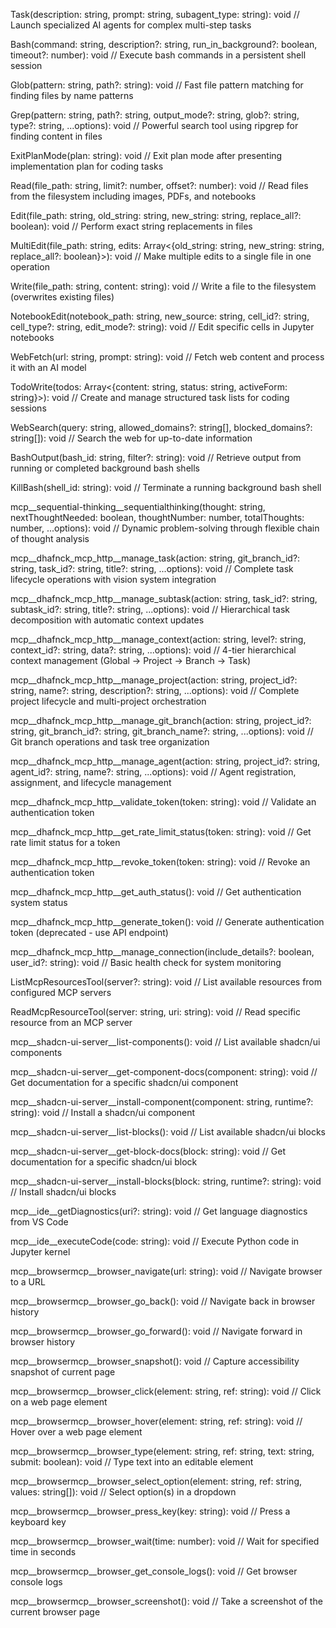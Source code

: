 Task(description: string, prompt: string, subagent_type: string): void
// Launch specialized AI agents for complex multi-step tasks


Bash(command: string, description?: string, run_in_background?:
boolean, timeout?: number): void
// Execute bash commands in a persistent shell session


Glob(pattern: string, path?: string): void
// Fast file pattern matching for finding files by name patterns


Grep(pattern: string, path?: string, output_mode?: string, glob?:
string, type?: string, ...options): void
// Powerful search tool using ripgrep for finding content in files


ExitPlanMode(plan: string): void
// Exit plan mode after presenting implementation plan for coding tasks


Read(file_path: string, limit?: number, offset?: number): void
// Read files from the filesystem including images, PDFs, and notebooks


Edit(file_path: string, old_string: string, new_string: string,
replace_all?: boolean): void
// Perform exact string replacements in files


MultiEdit(file_path: string, edits: Array<{old_string: string,
new_string: string, replace_all?: boolean}>): void
// Make multiple edits to a single file in one operation


Write(file_path: string, content: string): void
// Write a file to the filesystem (overwrites existing files)


NotebookEdit(notebook_path: string, new_source: string, cell_id?:
string, cell_type?: string, edit_mode?: string): void
// Edit specific cells in Jupyter notebooks


WebFetch(url: string, prompt: string): void
// Fetch web content and process it with an AI model


TodoWrite(todos: Array<{content: string, status: string, activeForm:
string}>): void
// Create and manage structured task lists for coding sessions


WebSearch(query: string, allowed_domains?: string[], blocked_domains?:
string[]): void
// Search the web for up-to-date information


BashOutput(bash_id: string, filter?: string): void
// Retrieve output from running or completed background bash shells


KillBash(shell_id: string): void
// Terminate a running background bash shell


mcp__sequential-thinking__sequentialthinking(thought: string,
nextThoughtNeeded: boolean, thoughtNumber: number, totalThoughts:
number, ...options): void
// Dynamic problem-solving through flexible chain of thought analysis


mcp__dhafnck_mcp_http__manage_task(action: string, git_branch_id?:
string, task_id?: string, title?: string, ...options): void
// Complete task lifecycle operations with vision system integration


mcp__dhafnck_mcp_http__manage_subtask(action: string, task_id?: string,
subtask_id?: string, title?: string, ...options): void
// Hierarchical task decomposition with automatic context updates


mcp__dhafnck_mcp_http__manage_context(action: string, level?: string,
context_id?: string, data?: string, ...options): void
// 4-tier hierarchical context management (Global → Project → Branch → 
Task)


mcp__dhafnck_mcp_http__manage_project(action: string, project_id?:
string, name?: string, description?: string, ...options): void
// Complete project lifecycle and multi-project orchestration


mcp__dhafnck_mcp_http__manage_git_branch(action: string, project_id?:
string, git_branch_id?: string, git_branch_name?: string, ...options):
void
// Git branch operations and task tree organization


mcp__dhafnck_mcp_http__manage_agent(action: string, project_id?:
string, agent_id?: string, name?: string, ...options): void
// Agent registration, assignment, and lifecycle management


mcp__dhafnck_mcp_http__validate_token(token: string): void
// Validate an authentication token


mcp__dhafnck_mcp_http__get_rate_limit_status(token: string): void
// Get rate limit status for a token


mcp__dhafnck_mcp_http__revoke_token(token: string): void
// Revoke an authentication token


mcp__dhafnck_mcp_http__get_auth_status(): void
// Get authentication system status


mcp__dhafnck_mcp_http__generate_token(): void
// Generate authentication token (deprecated - use API endpoint)


mcp__dhafnck_mcp_http__manage_connection(include_details?: boolean,
user_id?: string): void
// Basic health check for system monitoring


ListMcpResourcesTool(server?: string): void
// List available resources from configured MCP servers


ReadMcpResourceTool(server: string, uri: string): void
// Read specific resource from an MCP server


mcp__shadcn-ui-server__list-components(): void
// List available shadcn/ui components


mcp__shadcn-ui-server__get-component-docs(component: string): void
// Get documentation for a specific shadcn/ui component


mcp__shadcn-ui-server__install-component(component: string, runtime?:
string): void
// Install a shadcn/ui component


mcp__shadcn-ui-server__list-blocks(): void
// List available shadcn/ui blocks


mcp__shadcn-ui-server__get-block-docs(block: string): void
// Get documentation for a specific shadcn/ui block


mcp__shadcn-ui-server__install-blocks(block: string, runtime?: string):
void
// Install shadcn/ui blocks


mcp__ide__getDiagnostics(uri?: string): void
// Get language diagnostics from VS Code


mcp__ide__executeCode(code: string): void
// Execute Python code in Jupyter kernel


mcp__browsermcp__browser_navigate(url: string): void
// Navigate browser to a URL


mcp__browsermcp__browser_go_back(): void
// Navigate back in browser history


mcp__browsermcp__browser_go_forward(): void
// Navigate forward in browser history


mcp__browsermcp__browser_snapshot(): void
// Capture accessibility snapshot of current page


mcp__browsermcp__browser_click(element: string, ref: string): void
// Click on a web page element


mcp__browsermcp__browser_hover(element: string, ref: string): void
// Hover over a web page element


mcp__browsermcp__browser_type(element: string, ref: string, text:
string, submit: boolean): void
// Type text into an editable element


mcp__browsermcp__browser_select_option(element: string, ref: string,
values: string[]): void
// Select option(s) in a dropdown


mcp__browsermcp__browser_press_key(key: string): void
// Press a keyboard key


mcp__browsermcp__browser_wait(time: number): void
// Wait for specified time in seconds


mcp__browsermcp__browser_get_console_logs(): void
// Get browser console logs


mcp__browsermcp__browser_screenshot(): void
// Take a screenshot of the current browser page
